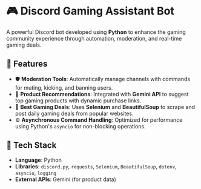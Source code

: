 # 🎮 Discord Gaming Assistant Bot

A powerful Discord bot developed using **Python** to enhance the gaming community experience through automation, moderation, and real-time gaming deals.

## 🚀 Features

- 🛡️ **Moderation Tools**: Automatically manage channels with commands for muting, kicking, and banning users.
- 🎯 **Product Recommendations**: Integrated with **Gemini API** to suggest top gaming products with dynamic purchase links.
- 🔎 **Best Gaming Deals**: Uses **Selenium** and **BeautifulSoup** to scrape and post daily gaming deals from popular websites.
- ⚙️ **Asynchronous Command Handling**: Optimized for performance using Python's `asyncio` for non-blocking operations.

## 🧠 Tech Stack

- **Language**: Python
- **Libraries**: `discord.py`, `requests`, `Selenium`, `BeautifulSoup`, `dotenv`, `asyncio`, `logging`
- **External APIs**: Gemini (for product data)
